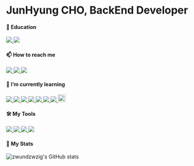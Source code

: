 # JunHyung CHO, BackEnd Developer
#### 🏫 Education
<a href="https://github.com/wecode-bootcamp-korea" style="display: inline">
    <img src="https://img.shields.io/badge/>WECODE-000000?style=flat-square&logo=WECODE&logoColor=white"/>
</a>

<a href="https://blog.naver.com/udemy-wjtb" style="display: inline">
    <img src="https://img.shields.io/badge/WoongjinThinkbigXUdemy_STATERS-A435F0?style=flat-square&logo=Udemy&logoColor=white"/>
</a>

#### 📫 How to reach me 

<a href="https://velog.io/@amoeba25" style="display: inline">
    <img src="https://img.shields.io/badge/Velog-20C997?style=flat-square&logo=Velog&logoColor=white"/>
</a>
<a href="mailto:amoeba8282@gmail.com" style="display: inline">
    <img src="https://img.shields.io/badge/Gmail-EA4335?style=flat-square&logo=Gmail&logoColor=white"/>
</a>
<a href="https://instagram.com/6hy25ung" style="display: inline">
    <img src="https://img.shields.io/badge/Instagram-E4405F?style=flat-square&logo=Instagram&logoColor=white"/>
</a>

#### 🌱 I’m currently learning 

<a href="https://github.com/topics/javascript" style="display: inline">
    <img src="https://img.shields.io/badge/JavaScript-F7DF1E?style=flat-square&logo=JavaScript&logoColor=white"/>
</a>
<a href="https://github.com/nodejs" style="display: inline">
    <img src="https://img.shields.io/badge/Node.js-339933?style=flat-square&logo=Node.js&logoColor=white"/>
</a>
<a href="https://github.com/expressjs" style="display: inline">
    <img src="https://img.shields.io/badge/Express-000000?style=flat-square&logo=Express&logoColor="/>
</a>
<!--
<a href="https://github.com/microsoft/TypeScript" style="display: inline">
    <img src="https://img.shields.io/badge/TypeScript-3178C6?style=flat-square&logo=TypeScript&logoColor="/>
</a>
-->
<a href="https://github.com/mysql" style="display: inline">
    <img src="https://img.shields.io/badge/MySQL-4479A1?style=flat-square&logo=MySQL&logoColor=white"/>
</a>
<a href="https://github.com/git" style="display: inline">
    <img src="https://img.shields.io/badge/Git-F05032?style=flat-square&logo=Git&logoColor=white"/>
</a>
<a href="https://github.com/aws" style="display: inline">
    <img src="https://img.shields.io/badge/Amazon AWS-232F3E?style=flat-square&logo=Amazon AWS&logoColor=white"/>
</a>
<a href="https://github.com/docker" style="display: inline">
    <img src="https://img.shields.io/badge/Docker-2496ED?style=flat-square&logo=Docker&logoColor=white"/>
</a>
<a href="https://github.com/topics/java" style="display: inline">
    <img src="https://t1.daumcdn.net/cfile/tistory/99C3C24F5AD83BFA1C" width="21px" />
</a>

#### 🛠️ My Tools
<a href="" style="display: inline">
    <img src="https://img.shields.io/badge/Slack-4A154B?style=flat-square&logo=Slack&logoColor="/>
</a>
<a href="" style="display: inline">
    <img src="https://img.shields.io/badge/Postman-FF6C37?style=flat-square&logo=Postman&logoColor=white"/>
</a>
<a href="" style="display: inline">
    <img src="https://img.shields.io/badge/Notion-000000?style=flat-square&logo=Notion&logoColor=white"/>
</a>
<a href="https://github.com/apache/tomcat" style="display: inline">
    <img src="https://img.shields.io/badge/Apache Tomcat-F8DC75?style=flat-square&logo=Apache Tomcat&logoColor=black"/>
</a>

#### 🔭 My Stats

![zwundzwzig's GitHub stats](https://github-readme-stats.vercel.app/api?username=zwundzwzig&theme=dark&show_icons=true)

<!--
**zwundzwzig/zwundzwzig** is a ✨ _special_ ✨ repository because its `README.md` (this file) appears on your GitHub profile.

Here are some ideas to get you started:

- 🔭 I’m currently working on ...
- 👯 I’m looking to collaborate on ...
- 🤔 I’m looking for help with ...
- 💬 Ask me about ...
- 😄 Pronouns: ...
- ⚡ Fun fact: ...
-->
